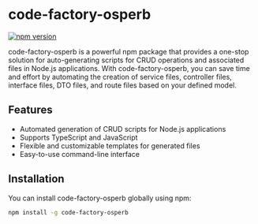 # code-factory-osperb

[![npm version](https://badge.fury.io/js/code-factory-osperb.svg)](https://badge.fury.io/js/code-factory-osperb)

code-factory-osperb is a powerful npm package that provides a one-stop solution for auto-generating scripts for CRUD operations and associated files in Node.js applications. With code-factory-osperb, you can save time and effort by automating the creation of service files, controller files, interface files, DTO files, and route files based on your defined model.

## Features

- Automated generation of CRUD scripts for Node.js applications
- Supports TypeScript and JavaScript
- Flexible and customizable templates for generated files
- Easy-to-use command-line interface

## Installation

You can install code-factory-osperb globally using npm:

```bash
npm install -g code-factory-osperb
